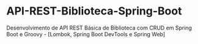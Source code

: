 # API-REST-Biblioteca-Spring-Boot
Desenvolvimento de API REST Básica de Biblioteca com CRUD em Spring Boot e Groovy - [Lombok, Spring Boot DevTools e Spring Web]
